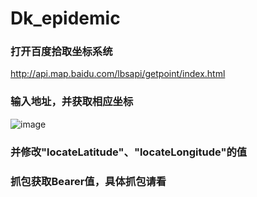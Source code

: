 
# Dk_epidemic
### 打开百度拾取坐标系统
http://api.map.baidu.com/lbsapi/getpoint/index.html
### 输入地址，并获取相应坐标
![image](https://user-images.githubusercontent.com/102405245/186044241-5de38bde-4a82-4b1e-a7a4-c8a1917e45d3.png)
### 并修改"locateLatitude"、"locateLongitude"的值
### 抓包获取Bearer值，具体抓包请看
